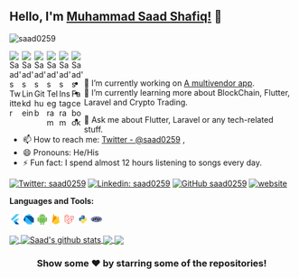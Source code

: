 ## Hello, I'm [Muhammad Saad Shafiq!](https://techforgery.com) 👋

<p align="left"> <img src="https://komarev.com/ghpvc/?username=abdullahriaz95&label=Views&color=blue&style=plastic" alt="saad0259" /> </p>

<a href="https://twitter.com/saad0259">
  <img align="left" alt="Saad's Twitter" width="22px" src="https://cdn.jsdelivr.net/npm/simple-icons@v3/icons/twitter.svg" />
</a>
<a href="https://linkedin.com/in/saad0259">
  <img align="left" alt="Saad's Linkdein" width="22px" src="https://cdn.jsdelivr.net/npm/simple-icons@v3/icons/linkedin.svg" />
</a>
<a href="https://github.com/saad0259">
  <img align="left" alt="Saad's Github" width="22px" src="https://cdn.jsdelivr.net/npm/simple-icons@v3/icons/github.svg" />
</a>
<a href="https://t.me/saad0259">
  <img align="left" alt="Saad's Telegram" width="22px" src="https://cdn.jsdelivr.net/npm/simple-icons@v3/icons/telegram.svg" />
</a>
<a href="https://instagram.com/saad00259/">
  <img align="left" alt="Saad's Instagram" width="22px" src="https://cdn.jsdelivr.net/npm/simple-icons@v3/icons/instagram.svg" />
</a>
<a href="https://www.facebook.com/saad00259/">
  <img align="left" alt="Saad's Facebook" width="22px" src="https://cdn.jsdelivr.net/npm/simple-icons@v3/icons/facebook.svg" />
</a>
<!-- <a href="https://www.youtube.com/mtechviral/">
  <img align="left" alt="Saad's Youtube" width="22px" src="https://cdn.jsdelivr.net/npm/simple-icons@v3/icons/youtube.svg" />
</a> -->

<br/>
<br/>


- 🔭 I’m currently working on [A multivendor app](https://github.com/saad0259/custom_multivendor_ecommerce_app_flutter).
- 🌱 I’m currently learning more about BlockChain, Flutter, Laravel and Crypto Trading.
<!-- - 👯 I’m looking to collaborate on [Youtube](https://youtube.com/mtechviral). -->
<!-- - 🤔 I’m looking for help with VelocityX documentation. -->
- 💬 Ask me about Flutter, Laravel or any tech-related stuff.
- 📫 How to reach me: [Twitter - @saad0259](https://twitter.com/saad0259) , 
- 😄 Pronouns: He/His
- ⚡ Fun fact: I spend almost 12 hours listening to songs every day.

[![Twitter: saad0259](https://img.shields.io/twitter/follow/saad0259?style=social)](https://twitter.com/saad0259)
[![Linkedin: saad0259](https://img.shields.io/badge/-saad0259-blue?style=flat-square&logo=Linkedin&logoColor=white&link=https://www.linkedin.com/in/saad0259/)](https://www.linkedin.com/in/saad0259/)
[![GitHub saad0259](https://img.shields.io/github/followers/saad0259?label=follow&style=social)](https://github.com/saad0259)
[![website](https://img.shields.io/badge/PortfolioWebsite-TechForgery.com-2648ff?style=flat-square&logo=google-chrome)](https://techforgery.com/)


**Languages and Tools:**  

<code><img height="20" src="https://raw.githubusercontent.com/github/explore/80688e429a7d4ef2fca1e82350fe8e3517d3494d/topics/flutter/flutter.png"></code>
<code><img height="20" src="https://raw.githubusercontent.com/github/explore/80688e429a7d4ef2fca1e82350fe8e3517d3494d/topics/dart/dart.png"></code>
<code><img height="20" src="https://raw.githubusercontent.com/github/explore/80688e429a7d4ef2fca1e82350fe8e3517d3494d/topics/android/android.png"></code>
<code><img height="20" src="https://raw.githubusercontent.com/github/explore/80688e429a7d4ef2fca1e82350fe8e3517d3494d/topics/firebase/firebase.png"></code>
<code><img height="20" src="https://raw.githubusercontent.com/github/explore/80688e429a7d4ef2fca1e82350fe8e3517d3494d/topics/laravel/laravel.png"></code>
<code><img height="20" src="https://raw.githubusercontent.com/github/explore/80688e429a7d4ef2fca1e82350fe8e3517d3494d/topics/python/python.png"></code>
<code><img height="20" src="https://raw.githubusercontent.com/github/explore/80688e429a7d4ef2fca1e82350fe8e3517d3494d/topics/php/php.png"></code>    

<a href="https://github.com/saad0259">
  <img align="center" src="https://github-readme-stats.vercel.app/api/top-langs/?username=saad0259&theme=light&hide_langs_below=1" />
</a>
<a href="https://github.com/saad0259">
 <img align="center" src="https://github-readme-stats.vercel.app/api?username=saad0259&show_icons=true&theme=light&line_height=27" alt="Saad's github stats"/>
</a>
<a href="https://github.com/saad0259/custom_multivendor_ecommerce_app_flutter">
  <img align="center" src="https://github-readme-stats.vercel.app/api/pin/?username=saad0259&repo=custom_multivendor_ecommerce_app_flutter &theme=light" />

</a>
<a href="https://github.com/saad0259/techforgery.com-My_Portfolio_Business_WebApp">
 <img align="center" src="https://github-readme-stats.vercel.app/api/pin/?username=saad0259&repo=techforgery.com-My_Portfolio_Business_WebApp&theme=light" />
</a>

<div align="center">

### Show some ❤️ by starring some of the repositories!

</div>

